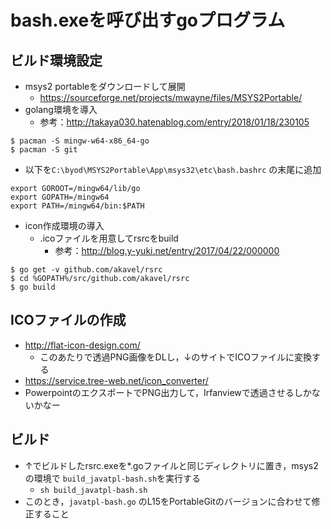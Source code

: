 # bash.exeを呼び出すgoプログラム
## ビルド環境設定
- msys2 portableをダウンロードして展開
  - https://sourceforge.net/projects/mwayne/files/MSYS2Portable/
- golang環境を導入
  - 参考：http://takaya030.hatenablog.com/entry/2018/01/18/230105
```
$ pacman -S mingw-w64-x86_64-go
$ pacman -S git
```
- 以下を`C:\byod\MSYS2Portable\App\msys32\etc\bash.bashrc` の末尾に追加
```
export GOROOT=/mingw64/lib/go
export GOPATH=/mingw64
export PATH=/mingw64/bin:$PATH
```
- icon作成環境の導入
  - .icoファイルを用意してrsrcをbuild
    - 参考：http://blog.y-yuki.net/entry/2017/04/22/000000
    
```
$ go get -v github.com/akavel/rsrc
$ cd %GOPATH%/src/github.com/akavel/rsrc
$ go build
```

## ICOファイルの作成
- http://flat-icon-design.com/
  - このあたりで透過PNG画像をDLし，↓のサイトでICOファイルに変換する
- https://service.tree-web.net/icon_converter/
- PowerpointのエクスポートでPNG出力して，Irfanviewで透過させるしかないかなー


## ビルド
- ↑でビルドしたrsrc.exeを*.goファイルと同じディレクトリに置き，msys2の環境で `build_javatpl-bash.sh`を実行する
  - `sh build_javatpl-bash.sh`
- このとき，`javatpl-bash.go` のL15をPortableGitのバージョンに合わせて修正すること
